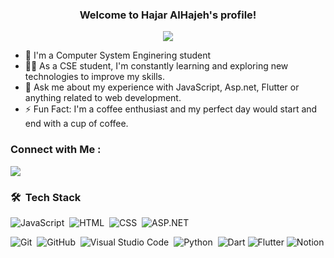 

<h3 align="center">
  Welcome to Hajar AlHajeh's profile!
</h3>

<!-- Typing SVG by DenverCoder1 - https://github.com/DenverCoder1/readme-typing-svg -->
<p align="center">

<p align="center">
  <img src="https://readme-typing-svg.herokuapp.com/?lines=Back%20End%20developer;Dream+big%2C+work+hard.&font=Fira%20Code&center=true&width=440&height=45&color=f75c7e&vCenter=true&size=22">
</p> 

- 🏢 I'm a Computer System Enginering student 
- 👨‍💻 As a CSE student, I'm constantly learning and exploring new technologies to improve my skills.
- 💬 Ask me about my experience with JavaScript, Asp.net, Flutter  or anything related to web development.
- ⚡ Fun Fact: I'm a coffee enthusiast and my perfect day would start and end with a cup of coffee.
  

### Connect with Me :

<a href="https://www.linkedin.com/in/hajaralhajeh/" target="_blank"><img src="https://img.shields.io/badge/-Hajar%20Alhajeh-0077B5?style=for-the-badge&logo=Linkedin&logoColor=white"/></a>
### 🛠 &nbsp;Tech Stack
![JavaScript](https://img.shields.io/badge/-JavaScript-05122A?style=flat&logo=javascript)&nbsp;
![HTML](https://img.shields.io/badge/-HTML-05122A?style=flat&logo=HTML5)&nbsp;
![CSS](https://img.shields.io/badge/-CSS-05122A?style=flat&logo=CSS3&logoColor=1572B6)&nbsp;
![ASP.NET](https://img.shields.io/badge/-aspNET?style=flate&logo=.NET&logoColor=rgb(20%2C%2093%2C%20149)&label=ASP.NET&labelColor=rgb(11%2C%2022%2C%2044)&color=rgb(11%2C%2022%2C%2044))

![Git](https://img.shields.io/badge/-Git-05122A?style=flat&logo=git)&nbsp;
![GitHub](https://img.shields.io/badge/-GitHub-05122A?style=flat&logo=github)&nbsp;
![Visual Studio Code](https://img.shields.io/badge/-Visual%20Studio%20Code-05122A?style=flat&logo=visual-studio-code&logoColor=007ACC)&nbsp;
![Python](https://img.shields.io/badge/-Python%20-05122A?style=flat&logo=python)&nbsp;
![Dart](https://img.shields.io/badge/-Dart?style=flate&logo=Dart&logoColor=rgb(0%2C%20122%2C%20204)&label=Dart&labelColor=rgb(11%2C%2022%2C%2044)&color=rgb(11%2C%2022%2C%2044))
![Flutter](https://img.shields.io/badge/-Flutter?logo=Flutter&logoColor=rgb(91%2C%20194%2C%20240)&label=Flutter&labelColor=rgb(11%2C%2022%2C%2044)&color=rgb(11%2C%2022%2C%2044))
![Notion](https://img.shields.io/badge/-Notion?style=flate&logo=Notion&logoColor=rgb(255%2C255%2C255)&label=Notion&labelColor=rgb(11%2C%2022%2C%2044)&color=rgb(11%2C%2022%2C%2044))





